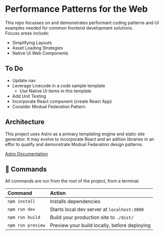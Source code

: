 # Performance Patterns for the Web

This repo focusses on and demonstrates performant coding patterns and UI examples needed for common frontend development solutions.  
Focuss areas include:
* Simplifying Layouts
* Asset Loading Strategies
* Native UI Web Components 

## To Do
* Update nav
* Leverage Livecode in a code sample template 
    * Use Native UI items in this template
* Add Unit Testing
* Incorporate React component (create React App)
* Consider Modual Federation Pattern


## Architecture
This project uses Astro as a primary templating engine and static site generator. It may evolve to incorporate React and an adition libraries in an effor to qualify and demonstrate Modual Federation design patterns. 

[Astro Documentation](https://github.com/withastro/astro) 


## 🧞 Commands

All commands are run from the root of the project, from a terminal:

| Command           | Action                                       |
|:----------------  |:-------------------------------------------- |
| `npm install`     | Installs dependencies                        |
| `npm run dev`     | Starts local dev server at `localhost:3000`  |
| `npm run build`   | Build your production site to `./dist/`      |
| `npm run preview` | Preview your build locally, before deploying |
